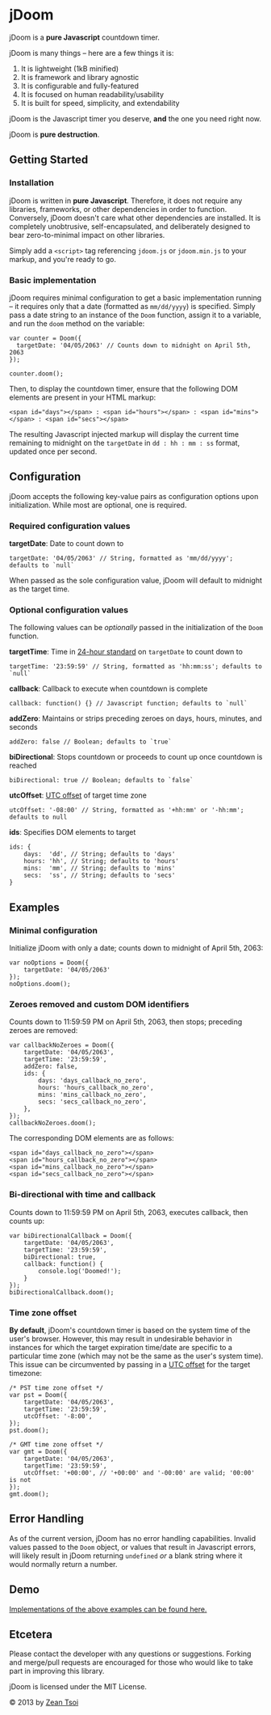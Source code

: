 # jDoom

jDoom is a __pure Javascript__ countdown timer.

jDoom is many things – here are a few things it is:

1. It is lightweight (1kB minified)
2. It is framework and library agnostic
3. It is configurable and fully-featured
4. It is focused on human readability/usability
5. It is built for speed, simplicity, and extendability

jDoom is the Javascript timer you deserve, __and__ the one you need right now.

jDoom is __pure destruction__.

## Getting Started

### Installation

jDoom is written in __pure Javascript__. Therefore, it does not require any libraries, frameworks, or other dependencies in order to function. Conversely, jDoom doesn't care what other dependencies are installed. It is completely unobtrusive, self-encapsulated, and deliberately designed to bear zero-to-minimal impact on other libraries.

Simply add a `<script>` tag referencing `jdoom.js` or `jdoom.min.js` to your markup, and you're ready to go.

### Basic implementation

jDoom requires minimal configuration to get a basic implementation running – it requires only that a date (formatted as `mm/dd/yyyy`) is specified. Simply pass a date string to an instance of the `Doom` function, assign it to a variable, and run the `doom` method on the variable:

    var counter = Doom({
      targetDate: '04/05/2063' // Counts down to midnight on April 5th, 2063
    });
    
    counter.doom();

Then, to display the countdown timer, ensure that the following DOM elements are present in your HTML markup:

	<span id="days"></span> : <span id="hours"></span> : <span id="mins"></span> : <span id="secs"></span>

The resulting Javascript injected markup will display the current time remaining to midnight on the `targetDate` in `dd : hh : mm : ss` format, updated once per second.

## Configuration

jDoom accepts the following key-value pairs as configuration options upon initialization. While most are optional, one is required.

### Required configuration values

__targetDate__: Date to count down to

    targetDate: '04/05/2063' // String, formatted as 'mm/dd/yyyy'; defaults to `null`

When passed as the sole configuration value, jDoom will default to midnight as the target time.

### Optional configuration values

The following values can be _optionally_ passed in the initialization of the `Doom` function.

__targetTime__: Time in [24-hour standard](http://en.wikipedia.org/wiki/24-hour_clock) on `targetDate` to count down to

    targetTime: '23:59:59' // String, formatted as 'hh:mm:ss'; defaults to `null`

__callback__: Callback to execute when countdown is complete

    callback: function() {} // Javascript function; defaults to `null`

__addZero__: Maintains or strips preceding zeroes on days, hours, minutes, and seconds

    addZero: false // Boolean; defaults to `true`

__biDirectional__: Stops countdown or proceeds to count up once countdown is reached

    biDirectional: true // Boolean; defaults to `false`

__utcOffset__: [UTC offset](http://en.wikipedia.org/wiki/Time_zone#List_of_UTC_offsets) of target time zone

    utcOffset: '-08:00' // String, formatted as '+hh:mm' or '-hh:mm'; defaults to null

__ids__: Specifies DOM elements to target

	ids: {
		days:  'dd', // String; defaults to 'days'
		hours: 'hh', // String; defaults to 'hours'
		mins:  'mm', // String; defaults to 'mins'
		secs:  'ss', // String; defaults to 'secs'
	}


## Examples

### Minimal configuration

Initialize jDoom with only a date; counts down to midnight of April 5th, 2063:

	var noOptions = Doom({
		targetDate: '04/05/2063'
	});
	noOptions.doom();

### Zeroes removed and custom DOM identifiers

Counts down to 11:59:59 PM on April 5th, 2063, then stops; preceding zeroes are removed:

	var callbackNoZeroes = Doom({
		targetDate: '04/05/2063',
		targetTime: '23:59:59',
		addZero: false,
		ids: {
			days: 'days_callback_no_zero',
			hours: 'hours_callback_no_zero',
			mins: 'mins_callback_no_zero',
			secs: 'secs_callback_no_zero',
		},
	});
	callbackNoZeroes.doom();

The corresponding DOM elements are as follows:

	<span id="days_callback_no_zero"></span>
	<span id="hours_callback_no_zero"></span>
	<span id="mins_callback_no_zero"></span>
	<span id="secs_callback_no_zero"></span>

### Bi-directional with time and callback

Counts down to 11:59:59 PM on April 5th, 2063, executes callback, then counts up:

	var biDirectionalCallback = Doom({
		targetDate: '04/05/2063',
		targetTime: '23:59:59',
		biDirectional: true,
		callback: function() {
			console.log('Doomed!');
		}
	});
	biDirectionalCallback.doom();

### Time zone offset

__By default__, jDoom's countdown timer is based on the system time of the user's browser. However, this may result in undesirable behavior in instances for which the target expiration time/date are specific to a particular time zone (which may not be the same as the user's system time). This issue can be circumvented by passing in a [UTC offset](http://en.wikipedia.org/wiki/Time_zone#List_of_UTC_offsets) for the target timezone:

	/* PST time zone offset */
	var pst = Doom({
		targetDate: '04/05/2063',
		targetTime: '23:59:59',
		utcOffset: '-8:00',
	});
	pst.doom();

	/* GMT time zone offset */
	var gmt = Doom({
		targetDate: '04/05/2063',
		targetTime: '23:59:59',
		utcOffset: '+00:00', // '+00:00' and '-00:00' are valid; '00:00' is not
	});
	gmt.doom();

## Error Handling

As of the current version, jDoom has no error handling capabilities. Invalid values passed to the `Doom` object, or values that result in Javascript errors, will likely result in jDoom returning `undefined` _or_ a blank string where it would normally return a number.

## Demo

[Implementations of the above examples can be found here.](http://zeantsoi.com/jdoom)

## Etcetera

Please contact the developer with any questions or suggestions. Forking and merge/pull requests are encouraged for those who would like to take part in improving this library.

jDoom is licensed under the MIT License.

&copy; 2013 by [Zean Tsoi](http://www.zeantsoi.com/)